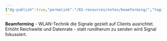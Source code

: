 ```yaml
---
{"dg-publish":true,"permalink":"/02-resources/notes/beamforming/","tags":["wlan/technik","signal/fokussierung"],"noteIcon":"","updated":"2025-08-27T15:03:19.788+02:00"}
---
```



**Beamforming** - WLAN-Technik die Signale gezielt auf Clients ausrichtet.
Erhöht Reichweite und Datenrate - statt rundherum zu senden wird Signal fokussiert.